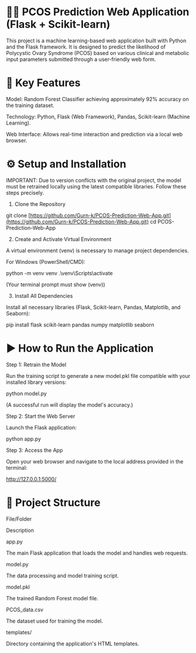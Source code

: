 # 👩‍⚕️ PCOS Prediction Web Application (Flask + Scikit-learn)

This project is a machine learning-based web application built with Python and the Flask framework. It is designed to predict the likelihood of Polycystic Ovary Syndrome (PCOS) based on various clinical and metabolic input parameters submitted through a user-friendly web form.

# 🎯 Key Features

Model: Random Forest Classifier achieving approximately 92% accuracy on the training dataset.

Technology: Python, Flask (Web Framework), Pandas, Scikit-learn (Machine Learning).

Web Interface: Allows real-time interaction and prediction via a local web browser.

# ⚙️ Setup and Installation

IMPORTANT: Due to version conflicts with the original project, the model must be retrained locally using the latest compatible libraries. Follow these steps precisely.

1. Clone the Repository

git clone [https://github.com/Gurn-k/PCOS-Prediction-Web-App.git](https://github.com/Gurn-k/PCOS-Prediction-Web-App.git)
cd PCOS-Prediction-Web-App


2. Create and Activate Virtual Environment

A virtual environment (venv) is necessary to manage project dependencies.

For Windows (PowerShell/CMD):

python -m venv venv
.\venv\Scripts\activate


(Your terminal prompt must show (venv))

3. Install All Dependencies

Install all necessary libraries (Flask, Scikit-learn, Pandas, Matplotlib, and Seaborn):

pip install flask scikit-learn pandas numpy matplotlib seaborn


# ▶️ How to Run the Application

Step 1: Retrain the Model

Run the training script to generate a new model.pkl file compatible with your installed library versions:

python model.py


(A successful run will display the model's accuracy.)

Step 2: Start the Web Server

Launch the Flask application:

python app.py


Step 3: Access the App

Open your web browser and navigate to the local address provided in the terminal:

http://127.0.0.1:5000/

# 📂 Project Structure

File/Folder

Description

app.py

The main Flask application that loads the model and handles web requests.

model.py

The data processing and model training script.

model.pkl

The trained Random Forest model file.

PCOS_data.csv

The dataset used for training the model.

templates/

Directory containing the application's HTML templates.
